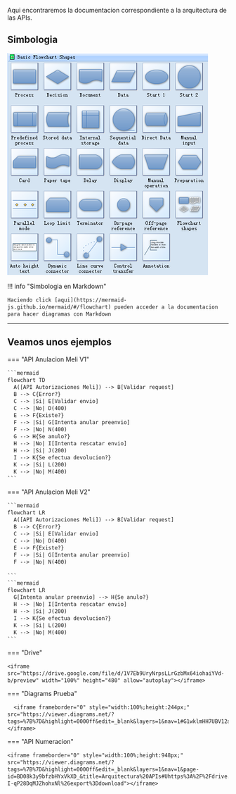 Aqui encontraremos la documentacion correspondiente a la arquitectura de las APIs.

## Simbologia

![Simbologia del flujo de](./assets/images/Flowchart_Shapes.png)

!!! info "Simbologia en Markdown"

    Haciendo click [aqui](https://mermaid-js.github.io/mermaid/#/flowchart) pueden acceder a la documentacion para hacer diagramas con Markdown

---

## Veamos unos ejemplos

=== "API Anulacion Meli V1"

    ```mermaid
    flowchart TD
      A([API Autorizaciones Meli]) --> B[Validar request]
      B --> C{Error?}
      C --> |Si| E[Validar envio]
      C --> |No| D(400)
      E --> F{Existe?}
      F --> |Si| G[Intenta anular preenvio]
      F --> |No| N(400)
      G --> H{Se anulo?}
      H --> |No| I[Intenta rescatar envio]
      H --> |Si| J(200)
      I --> K{Se efectua devolucion?}
      K --> |Si| L(200)
      K --> |No| M(400)
    ```

=== "API Anulacion Meli V2"

    ```mermaid
    flowchart LR
      A([API Autorizaciones Meli]) --> B[Validar request]
      B --> C{Error?}
      C --> |Si| E[Validar envio]
      C --> |No| D(400)
      E --> F{Existe?}
      F --> |Si| G[Intenta anular preenvio]
      F --> |No| N(400)

    ```
    ```mermaid
    flowchart LR
      G[Intenta anular preenvio] --> H{Se anulo?}
      H --> |No| I[Intenta rescatar envio]
      H --> |Si| J(200)
      I --> K{Se efectua devolucion?}
      K --> |Si| L(200)
      K --> |No| M(400)
    ```

=== "Drive"

    <iframe src="https://drive.google.com/file/d/1V7Eb9UryNrpsLLrGzbMx64iohaiYVd-b/preview" width="100%" height="480" allow="autoplay"></iframe>

=== "Diagrams Prueba"

      <iframe frameborder="0" style="width:100%;height:244px;" src="https://viewer.diagrams.net/?tags=%7B%7D&highlight=0000ff&edit=_blank&layers=1&nav=1#G1wklmHH7UBV12aGsNc8qEZ4gS6lhONQWR"></iframe>

=== "API Numeracion"

    <iframe frameborder="0" style="width:100%;height:948px;" src="https://viewer.diagrams.net/?tags=%7B%7D&highlight=0000ff&edit=_blank&layers=1&nav=1&page-id=BD08k3y9bfzbHYxVkXD_&title=Arquitectura%20APIs#Uhttps%3A%2F%2Fdrive.google.com%2Fuc%3Fid%3D1Rv4ZWtRFGPFHZo-I-qP28DqMJZhohxNl%26export%3Ddownload"></iframe>
